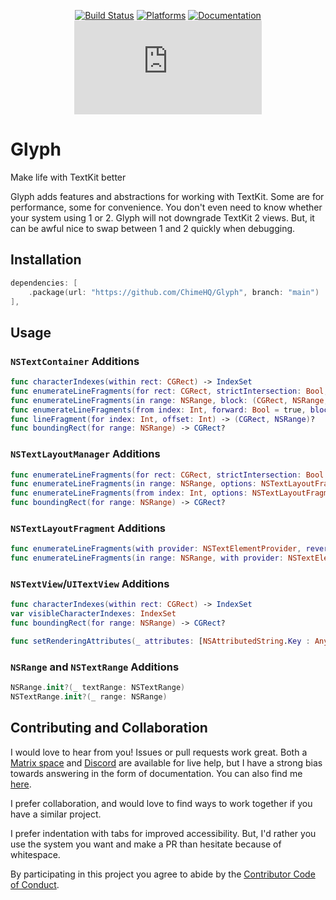 <div align="center">

[![Build Status][build status badge]][build status]
[![Platforms][platforms badge]][platforms]
[![Documentation][documentation badge]][documentation]
[![Matrix][matrix badge]][matrix]

</div>

# Glyph
Make life with TextKit better

Glyph adds features and abstractions for working with TextKit. Some are for performance, some for convenience. You don't even need to know whether your system using 1 or 2. Glyph will not downgrade TextKit 2 views. But, it can be awful nice to swap between 1 and 2 quickly when debugging.

## Installation

```swift
dependencies: [
    .package(url: "https://github.com/ChimeHQ/Glyph", branch: "main")
],
```

## Usage

### `NSTextContainer` Additions

```swift
func characterIndexes(within rect: CGRect) -> IndexSet
func enumerateLineFragments(for rect: CGRect, strictIntersection: Bool, block: (CGRect, NSRange, inout Bool) -> Void)
func enumerateLineFragments(in range: NSRange, block: (CGRect, NSRange, inout Bool) -> Void)
func enumerateLineFragments(from index: Int, forward: Bool = true, block: (CGRect, NSRange, inout Bool) -> Void)
func lineFragment(for index: Int, offset: Int) -> (CGRect, NSRange)?
func boundingRect(for range: NSRange) -> CGRect?
```

### `NSTextLayoutManager` Additions

```swift
func enumerateLineFragments(for rect: CGRect, strictIntersection: Bool = true, options: NSTextLayoutFragment.EnumerationOptions = [], block: (CGRect, NSRange, inout Bool) -> Void)
func enumerateLineFragments(in range: NSRange, options: NSTextLayoutFragment.EnumerationOptions = [], block: (CGRect, NSRange, inout Bool) -> Void)
func enumerateLineFragments(from index: Int, options: NSTextLayoutFragment.EnumerationOptions = [], block: (CGRect, NSRange, inout Bool) -> Void)
func boundingRect(for range: NSRange) -> CGRect? 
```

### `NSTextLayoutFragment` Additions

```swift
func enumerateLineFragments(with provider: NSTextElementProvider, reverse: Bool = false, block: (NSTextLineFragment, CGRect, NSRange) -> Bool)
func enumerateLineFragments(in range: NSRange, with provider: NSTextElementProvider, reverse: Bool = false, block: (NSTextLineFragment, CGRect, NSRange) -> Bool)
```

### `NSTextView`/`UITextView` Additions

```swift
func characterIndexes(within rect: CGRect) -> IndexSet
var visibleCharacterIndexes: IndexSet
func boundingRect(for range: NSRange) -> CGRect?

func setRenderingAttributes(_ attributes: [NSAttributedString.Key : Any], for range: NSRange)
```

### `NSRange` and `NSTextRange` Additions

```swift
NSRange.init?(_ textRange: NSTextRange)
NSTextRange.init?(_ range: NSRange)
```

## Contributing and Collaboration

I would love to hear from you! Issues or pull requests work great. Both a [Matrix space][matrix] and [Discord][discord] are available for live help, but I have a strong bias towards answering in the form of documentation. You can also find me [here](https://www.massicotte.org/about).

I prefer collaboration, and would love to find ways to work together if you have a similar project.

I prefer indentation with tabs for improved accessibility. But, I'd rather you use the system you want and make a PR than hesitate because of whitespace.

By participating in this project you agree to abide by the [Contributor Code of Conduct](CODE_OF_CONDUCT.md).

[build status]: https://github.com/ChimeHQ/Glyph/actions
[build status badge]: https://github.com/ChimeHQ/Glyph/workflows/CI/badge.svg
[platforms]: https://swiftpackageindex.com/ChimeHQ/Glyph
[platforms badge]: https://img.shields.io/endpoint?url=https%3A%2F%2Fswiftpackageindex.com%2Fapi%2Fpackages%2FChimeHQ%2FGlyph%2Fbadge%3Ftype%3Dplatforms
[documentation]: https://swiftpackageindex.com/ChimeHQ/Glyph/main/documentation
[documentation badge]: https://img.shields.io/badge/Documentation-DocC-blue
[matrix]: https://matrix.to/#/%23chimehq%3Amatrix.org
[matrix badge]: https://img.shields.io/matrix/chimehq%3Amatrix.org?label=Matrix
[discord]: https://discord.gg/esFpX6sErJ
